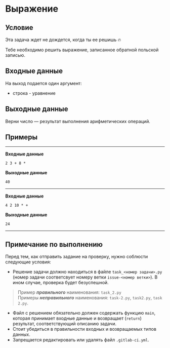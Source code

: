 # Выражение

## Условие

Эта задача ждет не дождется, когда ты ее решишь 🔥  
  
Тебе необходимо решить выражение, записанное обратной польской записью.

## Входные данные

На выход подается один аргумент:
 - строка - уравнение

## Выходные данные

Верни число — результат выполнения арифметических операций.

## Примеры

---

**Входные данные**

`2 3 + 8 *`

**Выходные данные**

`40`

---

**Входные данные**

`4 2 10 * +`

**Выходные данные**

`24`

---

## Примечание по выполнению

Перед тем, как отправить задание на проверку, нужно соблюсти следующие условия:

* Решение задачи должно находиться в файле `task_<номер задачи>.py` (номер задачи соответсвует номеру ветки `issue-<номер ветки>`). В ином случае, проверка будет безуспешной.
> Пример ***правильного*** наименования: `task_2.py`  
> Примеры ***неправильного*** наименования: `task-2.py`, `task2.py`, `task 2.py`.

* Файл с решением обязательно должен содержать функцию `main`, которая принимает входные данные и возвращает (`return`) результат, соответствующий описанию задачи.
* Стоит убедиться в правильности входных и возвращаемых типов данных.
* Запрещается редактировать или удалять файл `.gitlab-ci.yml`.
